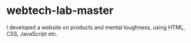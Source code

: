 # webtech-lab-master
I developed a website on products and mental toughness, using HTML, CSS, JavaScript etc.
